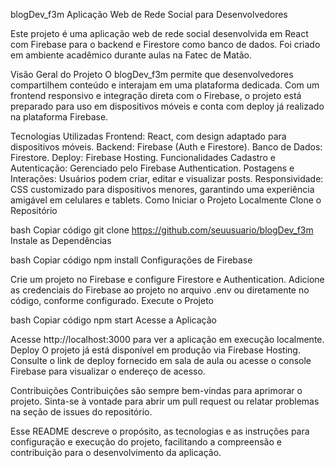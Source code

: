 blogDev_f3m
Aplicação Web de Rede Social para Desenvolvedores

Este projeto é uma aplicação web de rede social desenvolvida em React com Firebase para o backend e Firestore como banco de dados. Foi criado em ambiente acadêmico durante aulas na Fatec de Matão.

Visão Geral do Projeto
O blogDev_f3m permite que desenvolvedores compartilhem conteúdo e interajam em uma plataforma dedicada. Com um frontend responsivo e integração direta com o Firebase, o projeto está preparado para uso em dispositivos móveis e conta com deploy já realizado na plataforma Firebase.

Tecnologias Utilizadas
Frontend: React, com design adaptado para dispositivos móveis.
Backend: Firebase (Auth e Firestore).
Banco de Dados: Firestore.
Deploy: Firebase Hosting.
Funcionalidades
Cadastro e Autenticação: Gerenciado pelo Firebase Authentication.
Postagens e Interações: Usuários podem criar, editar e visualizar posts.
Responsividade: CSS customizado para dispositivos menores, garantindo uma experiência amigável em celulares e tablets.
Como Iniciar o Projeto Localmente
Clone o Repositório

bash
Copiar código
git clone https://github.com/seuusuario/blogDev_f3m
Instale as Dependências

bash
Copiar código
npm install
Configurações de Firebase

Crie um projeto no Firebase e configure Firestore e Authentication.
Adicione as credenciais do Firebase ao projeto no arquivo .env ou diretamente no código, conforme configurado.
Execute o Projeto

bash
Copiar código
npm start
Acesse a Aplicação

Acesse http://localhost:3000 para ver a aplicação em execução localmente.
Deploy
O projeto já está disponível em produção via Firebase Hosting. Consulte o link de deploy fornecido em sala de aula ou acesse o console Firebase para visualizar o endereço de acesso.

Contribuições
Contribuições são sempre bem-vindas para aprimorar o projeto. Sinta-se à vontade para abrir um pull request ou relatar problemas na seção de issues do repositório.

Esse README descreve o propósito, as tecnologias e as instruções para configuração e execução do projeto, facilitando a compreensão e contribuição para o desenvolvimento da aplicação.
